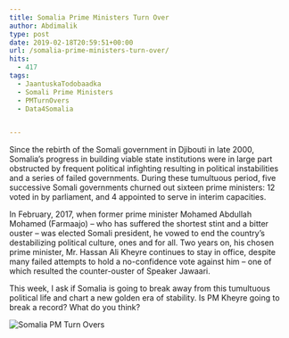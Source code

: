 ```yaml
---
title: Somalia Prime Ministers Turn Over
author: Abdimalik
type: post
date: 2019-02-18T20:59:51+00:00
url: /somalia-prime-ministers-turn-over/
hits:
  - 417
tags:
  - JaantuskaTodobaadka
  - Somali Prime Ministers
  - PMTurnOvers
  - Data4Somalia


---
```

 

Since the rebirth of the Somali government in Djibouti in late 2000, Somalia&#8217;s progress in building viable state institutions were in large part obstructed by frequent political infighting resulting in political instabilities and a series of failed governments. During these tumultuous period, five successive Somali governments churned out sixteen prime ministers: 12 voted in by parliament, and 4 appointed to serve in interim capacities. 

In February, 2017, when former prime minister Mohamed Abdullah Mohamed (Farmaajo) &#8211; who has suffered the shortest stint and a bitter ouster &#8211; was elected Somali president, he vowed to end the country&#8217;s destabilizing political culture, ones and for all. Two years on, his chosen prime minister, Mr. Hassan Ali Kheyre continues to stay in office, despite many failed attempts to hold a no-confidence vote against him &#8211; one of which resulted the counter-ouster of Speaker Jawaari.

This week, I ask if Somalia is going to break away from this tumultuous political life and chart a new golden era of stability. Is PM Kheyre going to break a record? What do you think?

![Somalia PM Turn Overs](/SomaliPMs.png)
